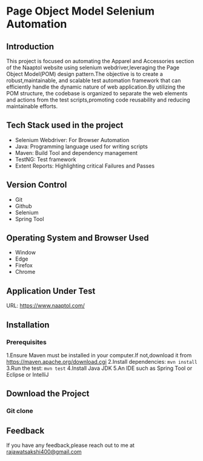 # Page Object Model Selenium Automation
## Introduction
This project is focused on automating the Apparel and Accessories section of the Naaptol website using selenium webdriver,leveraging the Page Object Model(POM) design pattern.The objective is to create a robust,maintainable, and scalable test automation framework that can efficiently handle the dynamic nature of web application.By utilizing the POM structure, the codebase is organized to separate the web elements and actions from the test scripts,promoting code reusability and reducing maintainable efforts.
## Tech Stack used in the project
* Selenium Webdriver: For Browser Automation
* Java: Programming language used for writing scripts
* Maven: Build Tool and dependency management
* TestNG: Test framework
* Extent Reports: Highlighting critical Failures and Passes
## Version Control
* Git
* Github
* Selenium
* Spring Tool
## Operating System and Browser Used
* Window
* Edge
* Firefox
* Chrome
## Application Under Test
URL:  https://www.naaptol.com/ 
## Installation
### Prerequisites
1.Ensure Maven must be installed in your computer.If not,download it from  https://maven.apache.org/download.cgi 
2.Install dependencies:
``
mvn install
``
3.Run the test:
``
mvn test
``
4.Install Java JDK
5.An IDE such as Spring Tool or Eclipse or IntelliJ
## Download the Project
### Git clone
## Feedback
If you have any feedback,please reach out to me at rajawatsakshi400@gmail.com
